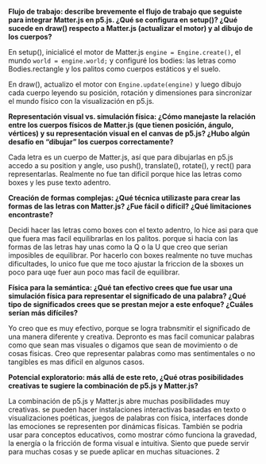 **Flujo de trabajo: describe brevemente el flujo de trabajo que seguiste para integrar Matter.js en p5.js. ¿Qué se configura en setup()? ¿Qué sucede en draw() respecto a Matter.js (actualizar el motor) y al dibujo de los cuerpos?**

En setup(), inicialicé el motor de Matter.js  ```engine = Engine.create()```, el mundo ```world = engine.world;``` y configuré los bodies: las letras como Bodies.rectangle y los palitos como cuerpos estáticos y el suelo. 

En draw(), actualizo el motor con ```Engine.update(engine)``` y luego dibujo cada cuerpo leyendo su posición, rotación y dimensiones para sincronizar el mundo físico con la visualización en p5.js. 
  

**Representación visual vs. simulación física: ¿Cómo manejaste la relación entre los cuerpos físicos de Matter.js (que tienen posición, ángulo, vértices) y su representación visual en el canvas de p5.js? ¿Hubo algún desafío en “dibujar” los cuerpos correctamente?**

Cada letra es un cuerpo de Matter.js, así que para dibujarlas en p5.js accedo a su position y angle, uso push(), translate(), rotate(), y rect() para representarlas. Realmente no fue tan dificil porque hice las letras como boxes y les puse texto adentro. 

**Creación de formas complejas: ¿Qué técnica utilizaste para crear las formas de las letras con Matter.js? ¿Fue fácil o difícil? ¿Qué limitaciones encontraste?**

Decidi hacer las letras como boxes con el texto adentro, lo hice asi para que que fuera mas facil equilibrarlas en los palitos. porque si hacia con las formas de las letras hay unas como la Q o la U que creo que serian imposibles de equilibrar. Por hacerlo con boxes realmente no tuve muchas dificultades, lo unico fue que me toco ajustar la friccion de la sboxes un poco para uqe fuer aun poco mas facil de equilibrar. 

**Física para la semántica: ¿Qué tan efectivo crees que fue usar una simulación física para representar el significado de una palabra? ¿Qué tipo de significados crees que se prestan mejor a este enfoque? ¿Cuáles serían más difíciles?**

Yo creo que es muy efectivo, porque se logra trabnsmitir el significado de una manera diferente y creativa. Depronto es mas facil comunicar palabras como que sean mas visuales o digamos que sean de movimiento o de cosas fisicas. Creo que representar palabras como mas sentimentales o no tangibles es mas dificil en algunos casos. 

**Potencial exploratorio: más allá de este reto, ¿Qué otras posibilidades creativas te sugiere la combinación de p5.js y Matter.js?**

La combinación de p5.js y Matter.js abre muchas posibilidades muy creativas. se pueden hacer instalaciones interactivas basadas en texto o visualizaciones poéticas, juegos de palabras con física, interfaces donde las emociones se representen por dinámicas físicas. También se podria usar para conceptos educativos, como mostrar cómo funciona la gravedad, la energía o la fricción de forma visual e intuitiva. Siento que puede servir para muchas cosas y se puede aplicar en muchas situaciones. 2
